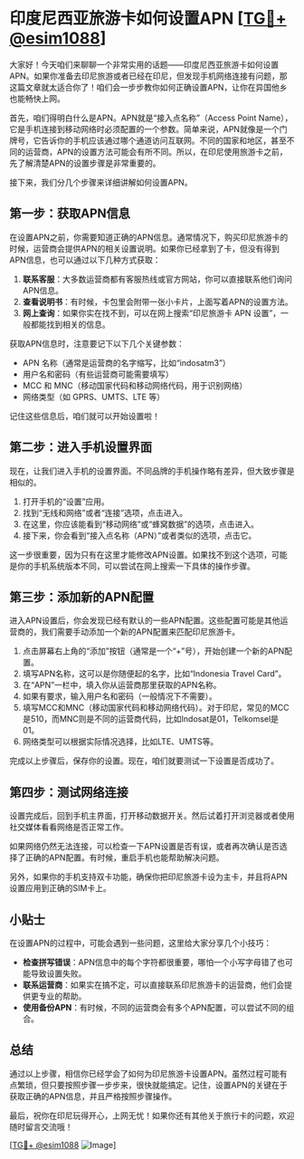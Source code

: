 # 印度尼西亚旅游卡如何设置APN [[TG💪+ @esim1088](https://t.me/s/esim1088)]

大家好！今天咱们来聊聊一个非常实用的话题——印度尼西亚旅游卡如何设置APN。如果你准备去印尼旅游或者已经在印尼，但发现手机网络连接有问题，那这篇文章就太适合你了！咱们会一步步教你如何正确设置APN，让你在异国他乡也能畅快上网。

首先，咱们得明白什么是APN。APN就是“接入点名称”（Access Point Name），它是手机连接到移动网络时必须配置的一个参数。简单来说，APN就像是一个门牌号，它告诉你的手机应该通过哪个通道访问互联网。不同的国家和地区，甚至不同的运营商，APN的设置方法可能会有所不同。所以，在印尼使用旅游卡之前，先了解清楚APN的设置步骤是非常重要的。

接下来，我们分几个步骤来详细讲解如何设置APN。

## 第一步：获取APN信息

在设置APN之前，你需要知道正确的APN信息。通常情况下，购买印尼旅游卡的时候，运营商会提供APN的相关设置说明。如果你已经拿到了卡，但没有得到APN信息，也可以通过以下几种方式获取：

1. **联系客服**：大多数运营商都有客服热线或官方网站，你可以直接联系他们询问APN信息。
2. **查看说明书**：有时候，卡包里会附带一张小卡片，上面写着APN的设置方法。
3. **网上查询**：如果你实在找不到，可以在网上搜索“印尼旅游卡 APN 设置”，一般都能找到相关的信息。

获取APN信息时，注意要记下以下几个关键参数：
- APN 名称（通常是运营商的名字缩写，比如“indosatm3”）
- 用户名和密码（有些运营商可能需要填写）
- MCC 和 MNC（移动国家代码和移动网络代码，用于识别网络）
- 网络类型（如 GPRS、UMTS、LTE 等）

记住这些信息后，咱们就可以开始设置啦！

## 第二步：进入手机设置界面

现在，让我们进入手机的设置界面。不同品牌的手机操作略有差异，但大致步骤是相似的。

1. 打开手机的“设置”应用。
2. 找到“无线和网络”或者“连接”选项，点击进入。
3. 在这里，你应该能看到“移动网络”或“蜂窝数据”的选项，点击进入。
4. 接下来，你会看到“接入点名称（APN）”或者类似的选项，点击它。

这一步很重要，因为只有在这里才能修改APN设置。如果找不到这个选项，可能是你的手机系统版本不同，可以尝试在网上搜索一下具体的操作步骤。

## 第三步：添加新的APN配置

进入APN设置后，你会发现已经有默认的一些APN配置。这些配置可能是其他运营商的，我们需要手动添加一个新的APN配置来匹配印尼旅游卡。

1. 点击屏幕右上角的“添加”按钮（通常是一个“+”号），开始创建一个新的APN配置。
2. 填写APN名称，这可以是你随便起的名字，比如“Indonesia Travel Card”。
3. 在“APN”一栏中，填入你从运营商那里获取的APN名称。
4. 如果有要求，输入用户名和密码（一般情况下不需要）。
5. 填写MCC和MNC（移动国家代码和移动网络代码）。对于印尼，常见的MCC是510，而MNC则是不同的运营商代码，比如Indosat是01，Telkomsel是01。
6. 网络类型可以根据实际情况选择，比如LTE、UMTS等。

完成以上步骤后，保存你的设置。现在，咱们就要测试一下设置是否成功了。

## 第四步：测试网络连接

设置完成后，回到手机主界面，打开移动数据开关。然后试着打开浏览器或者使用社交媒体看看网络是否正常工作。

如果网络仍然无法连接，可以检查一下APN设置是否有误，或者再次确认是否选择了正确的APN配置。有时候，重启手机也能帮助解决问题。

另外，如果你的手机支持双卡功能，确保你把印尼旅游卡设为主卡，并且将APN设置应用到正确的SIM卡上。

## 小贴士

在设置APN的过程中，可能会遇到一些问题，这里给大家分享几个小技巧：

- **检查拼写错误**：APN信息中的每个字符都很重要，哪怕一个小写字母错了也可能导致设置失败。
- **联系运营商**：如果实在搞不定，可以直接联系印尼旅游卡的运营商，他们会提供更专业的帮助。
- **使用备份APN**：有时候，不同的运营商会有多个APN配置，可以尝试不同的组合。

## 总结

通过以上步骤，相信你已经学会了如何为印尼旅游卡设置APN。虽然过程可能有点繁琐，但只要按照步骤一步步来，很快就能搞定。记住，设置APN的关键在于获取正确的APN信息，并且严格按照步骤操作。

最后，祝你在印尼玩得开心，上网无忧！如果你还有其他关于旅行卡的问题，欢迎随时留言交流哦！

[[TG💪+ @esim1088](https://t.me/s/esim1088) ![Image](https://i.postimg.cc/4NQfJmqS/Snipaste-2025-05-13-00-14-12.png)]